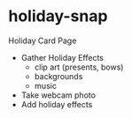 # holiday-snap

Holiday Card Page

* Gather Holiday Effects
  * clip art (presents, bows)
  * backgrounds
  * music
* Take webcam photo
* Add holiday effects
